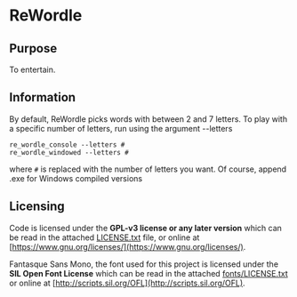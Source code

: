 # ReWordle
## Purpose
To entertain.
## Information
By default, ReWordle picks words with between 2 and 7 letters.
To play with a specific number of letters, run using the argument --letters
```
re_wordle_console --letters #
re_wordle_windowed --letters #
```
where ```#``` is replaced with the number of letters you want.
Of course, append .exe for Windows compiled versions
## Licensing
Code is licensed under the **GPL-v3 license or any later version** which can be read
in the attached [LICENSE.txt](LICENSE.txt) file, or online at
[https://www.gnu.org/licenses/](https://www.gnu.org/licenses/).

Fantasque Sans Mono, the font used for this project is licensed
under the **SIL Open Font License** which can be read in the
attached [fonts/LICENSE.txt](assets/fonts/LICENSE.txt) or online at
[http://scripts.sil.org/OFL](http://scripts.sil.org/OFL).